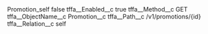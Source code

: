 <?xml version="1.0" encoding="UTF-8"?>
<CustomMetadata xmlns="http://soap.sforce.com/2006/04/metadata" xmlns:xsi="http://www.w3.org/2001/XMLSchema-instance" xmlns:xsd="http://www.w3.org/2001/XMLSchema">
    <label>Promotion_self</label>
    <protected>false</protected>
    <values>
        <field>tffa__Enabled__c</field>
        <value xsi:type="xsd:boolean">true</value>
    </values>
    <values>
        <field>tffa__Method__c</field>
        <value xsi:type="xsd:string">GET</value>
    </values>
    <values>
        <field>tffa__ObjectName__c</field>
        <value xsi:type="xsd:string">Promotion__c</value>
    </values>
    <values>
        <field>tffa__Path__c</field>
        <value xsi:type="xsd:string">/v1/promotions/{id}</value>
    </values>
    <values>
        <field>tffa__Relation__c</field>
        <value xsi:type="xsd:string">self</value>
    </values>
</CustomMetadata>
